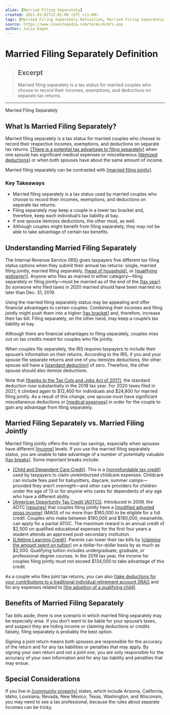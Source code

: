 ```yaml
---
alias: [Married Filing Separately]
created: 2021-03-02T22:01:09 (UTC +11:00)
tags: [Married Filing Separately Definition, Married Filing Separately]
source: https://www.investopedia.com/terms/m/mfs.asp
author: Julia Kagan
---
```


# Married Filing Separately Definition

> ## Excerpt
> Married filing separately is a tax status for married couples who choose to record their incomes, exemptions, and deductions on separate tax returns.

---

Married Filing Separately
## What Is Married Filing Separately?

Married filing separately is a tax status for married couples who choose to record their respective incomes, exemptions, and deductions on separate tax returns. [[There is a potential tax advantage to filing separately]](https://www.investopedia.com/articles/tax/08/file-seperately.asp) when one spouse has significant medical expenses or miscellaneous [[itemized deductions]](https://www.investopedia.com/terms/i/itemizeddeduction.asp) or when both spouses have about the same amount of income.

Married filing separately can be contrasted with [[married filing jointly]](https://www.investopedia.com/terms/m/mfj.asp).

### Key Takeaways

-   Married filing separately is a tax status used by married couples who choose to record their incomes, exemptions, and deductions on separate tax returns.
-   Filing separately may keep a couple in a lower tax bracket and, therefore, keep each individual’s tax liability at bay.
-   If one spouse itemizes deductions, the other must, as well.
-   Although couples might benefit from filing separately, they may not be able to take advantage of certain tax benefits.

## Understanding Married Filing Separately

The Internal Revenue Service (IRS) gives taxpayers five different tax filing status options when they submit their annual tax returns: single, married filing jointly, married filing separately, [[head of household]](https://www.investopedia.com/terms/h/head_of_household.asp), or [[qualifying widow(er)]](https://www.investopedia.com/terms/q/qualifying-widow.asp). Anyone who files as married in either category—filing separately or filing jointly—must be married as of the end of the [[tax year]](https://www.investopedia.com/terms/t/taxyear.asp). So someone who filed taxes in 2020 married should have been married no later than Dec. 31, 2019.

Using the married filing separately status may be appealing and offer financial advantages to certain couples. Combining their incomes and filing jointly might push them into a higher [[tax bracket]](https://www.investopedia.com/terms/t/taxbracket.asp) and, therefore, increase their tax bill. Filing separately, on the other hand, may keep a couple’s tax liability at bay.

Although there are financial advantages to filing separately, couples miss out on tax credits meant for couples who file jointly.

When couples file separately, the IRS requires taxpayers to include their spouse’s information on their returns. According to the IRS, if you and your spouse file separate returns and one of you itemizes deductions, the other spouse will have a [[standard deduction]](https://www.investopedia.com/terms/s/standarddeduction.asp) of zero. Therefore, the other spouse should also itemize deductions.

Note that [[thanks to the Tax Cuts and Jobs Act of 2017]](https://www.investopedia.com/taxes/how-gop-tax-bill-affects-you/), the standard deduction rose substantially in the 2018 tax year. For 2020 taxes filed in 2021, it climbed again to $12,400 for individuals and $24,800 for married filing jointly. As a result of this change, one spouse must have significant miscellaneous deductions or [[medical expenses]](https://www.investopedia.com/terms/m/medical-expenses.asp) in order for the couple to gain any advantage from filing separately.

## Married Filing Separately vs. Married Filing Jointly

Married filing jointly offers the most tax savings, especially when spouses have different [[income]](https://www.investopedia.com/terms/i/income.asp) levels. If you use the married filing separately status, you are unable to take advantage of a number of potentially valuable [[tax breaks]](https://www.investopedia.com/terms/t/tax-break.asp). Some important breaks include:

-   [[Child and Dependent Care Credit]](https://www.investopedia.com/terms/c/childanddependentcarecredit.asp). This is a [[nonrefundable tax credit]](https://www.irs.gov/taxtopics/tc602) used by taxpayers to claim unreimbursed childcare expenses. Childcare can include fees paid for babysitters, daycare, summer camps—provided they aren’t overnight—and other care providers for children under the age of 13 or for anyone who cares for dependents of any age who have a different ability.
-   [[American Opportunity Tax Credit (AOTC)]](https://www.investopedia.com/terms/a/american-opportunity-tax-credit.asp). Introduced in 2009, the AOTC [[requires]](https://www.irs.gov/credits-deductions/individuals/aotc) that couples filing jointly have a [[modified adjusted gross income]](https://www.investopedia.com/terms/m/magi.asp) (MAGI) of no more than $160,000 to be eligible for a full credit. Couples who make between $160,000 and $180,000, meanwhile, can apply for a partial ATOC. The maximum reward is an annual credit of $2,500 on qualified educational expenses for the first four years a student attends an approved post-secondary institution.
-   [[Lifetime Learning Credit]](https://www.investopedia.com/terms/l/lifelearningcredit.asp). Parents can lower their tax bills by [[claiming the amount spent on tuition]](https://www.irs.gov/credits-deductions/individuals/llc) on a dollar-for-dollar basis by as much as $2,000. Qualifying tuition includes undergraduate, graduate, or professional degree courses. In the 2019 tax year, the income for couples filing jointly must not exceed $134,000 to take advantage of this credit.

As a couple who files joint tax returns, you can also [[take deductions for your contributions to a traditional individual retirement account (IRA)]](https://www.investopedia.com/married-filing-separately-ira-4772024) and for any expenses related to [[the adoption of a qualifying child]](https://www.investopedia.com/terms/q/qae.asp).

## Benefits of Married Filing Separately

Tax bills aside, there is one scenario in which married filing separately may be especially wise. If you don’t want to be liable for your spouse’s taxes, and suspect they are hiding income or claiming deductions or credits falsely, filing separately is probably the best option.

Signing a joint return means both spouses are responsible for the accuracy of the return and for any tax liabilities or penalties that may apply. By signing your own return and not a joint one, you are only responsible for the accuracy of your own information and for any tax liability and penalties that may ensue.

## Special Considerations

If you live in [[community property]](https://www.investopedia.com/terms/c/communityproperty.asp) states, which include Arizona, California, Idaho, Louisiana, Nevada, New Mexico, Texas, Washington, and Wisconsin, you may need to see a tax professional, because the rules about separate incomes can be tricky.
